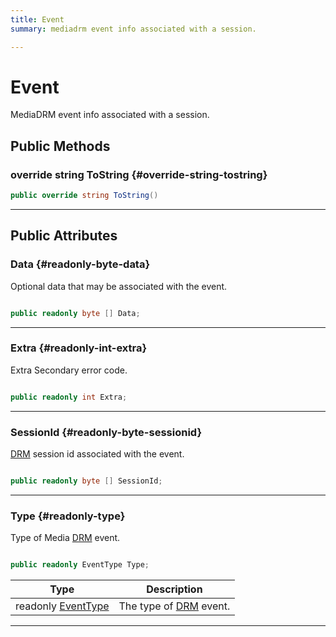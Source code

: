 ```yaml
---
title: Event
summary: mediadrm event info associated with a session. 

---
```


# Event




MediaDRM event info associated with a session.   





## Public Methods

### override string ToString {#override-string-tostring}

```csharp
public override string ToString()
```






-----------

## Public Attributes

### Data {#readonly-byte-data}

Optional data that may be associated with the event. 

```csharp

public readonly byte [] Data;

```






-----------

### Extra {#readonly-int-extra}

Extra Secondary error code. 

```csharp

public readonly int Extra;

```






-----------

### SessionId {#readonly-byte-sessionid}

[DRM](/versioned_docs/version-03-Jan-2023/unity-api/api/UnityEngine.XR.MagicLeap/MLMedia/Player/Track/DRM/UnityEngine.XR.MagicLeap.MLMedia.Player.Track.DRM.md) session id associated with the event. 

```csharp

public readonly byte [] SessionId;

```






-----------

### Type {#readonly-type}

Type of Media [DRM](/versioned_docs/version-03-Jan-2023/unity-api/api/UnityEngine.XR.MagicLeap/MLMedia/Player/Track/DRM/UnityEngine.XR.MagicLeap.MLMedia.Player.Track.DRM.md) event. 

```csharp

public readonly EventType Type;

```

| Type | Description  | 
|--|--|
| readonly [EventType](/versioned_docs/version-03-Jan-2023/unity-api/api/UnityEngine.XR.MagicLeap/MLMedia/Player/Track/DRM/UnityEngine.XR.MagicLeap.MLMedia.Player.Track.DRM.md#enums-eventtype) | The type of [DRM](/versioned_docs/version-03-Jan-2023/unity-api/api/UnityEngine.XR.MagicLeap/MLMedia/Player/Track/DRM/UnityEngine.XR.MagicLeap.MLMedia.Player.Track.DRM.md) event.  |





-----------

